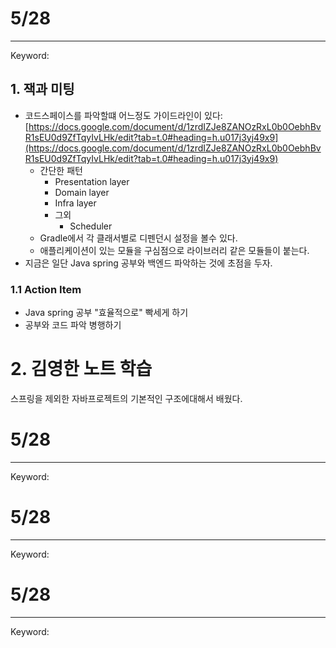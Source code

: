 # 5/28
---
Keyword:
## 1. 잭과 미팅
- 코드스페이스를 파악할떄 어느정도 가이드라인이 있다: [https://docs.google.com/document/d/1zrdIZJe8ZANOzRxL0b0OebhBvR1sEU0d9ZfTqyIvLHk/edit?tab=t.0#heading=h.u017j3yj49x9](https://docs.google.com/document/d/1zrdIZJe8ZANOzRxL0b0OebhBvR1sEU0d9ZfTqyIvLHk/edit?tab=t.0#heading=h.u017j3yj49x9)
	- 간단한 패턴
		- Presentation layer
		- Domain layer
		- Infra layer
		- 그외
			- Scheduler
	- Gradle에서 각 클래서별로 디펜던시 설정을 볼수 있다. 
	- 애플리케이션이 있는 모듈을 구심점으로 라이브러리 같은 모듈들이 붙는다. 
- 지금은 일단 Java spring 공부와 백엔드 파악하는 것에 초점을 두자.
### 1.1 Action Item
- Java spring 공부 "효율적으로" 빡세게 하기
- 공부와 코드 파악 병행하기


# 2. 김영한 노트 학습
스프링을 제외한 자바프로젝트의 기본적인 구조에대해서 배웠다. 




# 5/28
---
Keyword:
# 5/28
---
Keyword:

# 5/28
---
Keyword: